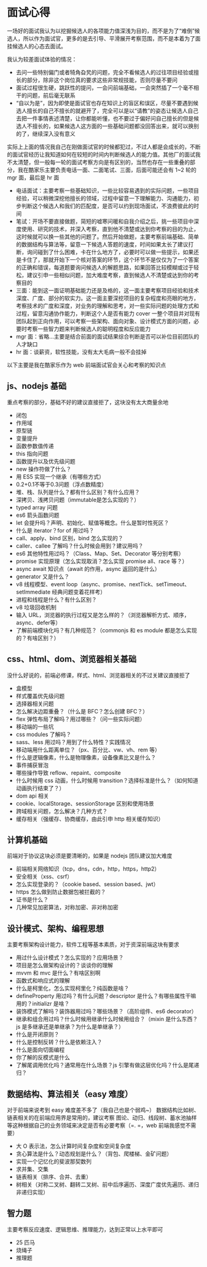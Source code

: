# 面试心得

一场好的面试我认为以挖掘候选人的各项能力值深浅为目的，而不是为了“难倒”候选人，所以作为面试官，更多的是去引导、平滑展开考察范围，而不是本着为了面挂候选人的心态去面试。

我认为较差面试体验的情况：
* 去问一些特别偏门或者犄角旮旯的问题，完全不看候选人的过往项目经验或擅长的部分，除非这个岗位真的要求这些非常规技能，否则尽量不要问
* 面试过程很生硬，跳跃性的提问，一会问前端基础，一会突然插了一个毫不相干的问题，前后毫无联系
* “自以为是”，因为即使是面试官也存在知识上的盲区和误区，尽量不要遇到候选人擅长的自己不擅长的就避开了，完全可以是以“请教”的姿态让候选人自己去把一件事情表述清楚，让你都能听懂，也不要过于偏好问自己擅长的但是候选人不擅长的，如果候选人这方面的一些基础问题都没回答出来，就可以换别的了，继续深入没有意义

实际上上面的情况我自己在刚做面试官的时候都犯过，不过人都是会成长的，不断的面试官经历让我知道如何在较短的时间内判断候选人的能力值。其他厂的面试我不太清楚，但一般每一轮的面试考察方向是有区别的，当然也存在一些重叠的部分，我在酷家乐主要负责电话一面、二面笔试、三面，后面可能还会有 1~2 轮的 mgr 面，最后是 hr 面

* 电话面试：主要考察一些基础知识，一些比较容易遇到的实际问题，一些项目经验，可以稍微深挖他擅长的领域，过程中留意一下理解能力、沟通能力，初步判断这个候选人和我们的匹配度，是否可以约到现场面试，不浪费彼此的时间
* 笔试：开场不要直接做题，简短的嘘寒问暖和自我介绍之后，挑一些项目中深度使用、研究的技术，并深入考察，直到他不清楚或达到你考察的目的为止，这时候就可以换一些其他的问题了。然后开始做题，主要考察前端基础、简单的数据结构与算法等，留意一下候选人答题的速度，时间如果太长了建议打断，询问碰到了什么困难，卡在什么地方了，必要时可以做一些提示，如果还是卡住了，那就开始下一个核对答案的环节，这个环节不是仅仅为了一个答案的正确和错误，每道题要询问候选人的解题思路，如果回答比较模糊或过于轻松，建议引申一些相似问题，加大难度考察，直到候选人不清楚或达到你的考察目的
* 三面：能到这一面证明基础能力还是及格的，这一面主要考察项目经验和技术深度、广度、部分的软实力。这一面主要深挖项目的复杂程度和亮眼的地方，考察技术的广度和深度，对业务的理解和思考，对一些实际问题的处理方式和过程，留意沟通协作能力，判断这个人是否有能力 cover 一整个项目并对现有团队起到正向作用，可以考察一些架构、面向对象、设计模式方面的问题，必要时考察一些智力题来判断候选人的聪明程度和反应能力
* mgr 面：省略...主要是结合前面的面试结果综合判断是否可以补位目前团队的人才缺口
* hr 面：谈薪资，软性技能，没有太大毛病一般不会挂掉

以下主要是我在酷家乐作为 web 前端面试官会关心和考察的知识点

## js、nodejs 基础

重点考察的部分，基础不好的建议直接拒了，这块没有太大商量余地

* 闭包
* 作用域
* 原型链
* 变量提升
* 函数参数值传递
* this 指向问题
* 函数提升以及优先级问题
* new 操作符做了什么？
* 用 ES5 实现一个继承（有哪些方式）
* 0.2+0.1不等于0.3问题（浮点数精度）
* 堆、栈、队列是什么？都有什么区别？有什么应用？
* 深拷贝、浅拷贝问题（immutable是怎么实现的？）
* typed array 问题
* es6 箭头函数问题
* let 会提升吗？声明、初始化、赋值等概念。什么是暂时性死区？
* 什么是 iterator？for of 用过吗？
* call、apply、bind 区别，bind 怎么实现的？
* caller、callee 了解吗？什么时候会用到？建议用吗？
* es6 其他特性用过吗？（Class、Map、Set、Decorator 等分别考察）
* promise 实现原理（怎么实现取消？怎么实现 promise all、race 等？）
* async await 知识点（await 的作用，async 返回的是什么）
* generator 又是什么？
* v8 线程模型、event loop（async、promise、nextTick、setTimeout、setImmediate 经典问题变着花样考）
* 进程和线程是什么？有什么区别？
* v8 垃圾回收机制
* 输入 URL，浏览器的执行过程又是怎么样的？（浏览器解析方式、顺序，async、defer等）
* 了解前端模块化吗？有几种规范？（commonjs 和 es module 都是怎么实现的？有啥区别？）

## css、html、dom、浏览器相关基础

没什么好说的，前端必修课，样式、html、浏览器相关的不过关建议直接拒了

* 盒模型
* 样式覆盖优先级问题
* 选择器相关问题
* 怎么解决边距重叠？（什么是 BFC？怎么创建 BFC？）
* flex 弹性布局了解吗？用过哪些？（问一些实际问题）
* 移动端的一些坑
* css modules 了解吗？
* sass、less 用过吗？用到了什么特性？实践情况
* 移动端用什么距离单位？（px、百分比、vw、vh、rem 等）
* 什么是逻辑像素，什么是物理像素，设备像素比又是什么？
* 事件捕获冒泡
* 哪些操作导致 reflow、repaint、composite
* 什么时候用 css 动画，什么时候用 transition？选择标准是什么？（如何知道动画执行结束了？）
* dom api 相关
* cookie、localStorage、sessionStorage 区别和使用场景
* 跨域相关问题，怎么解决？几种方式？
* 缓存相关（强缓存、协商缓存，由此引申 http 相关缓存知识）

## 计算机基础

前端对于协议这块必须是要清晰的，如果是 nodejs 团队建议加大难度

* 前端相关网络知识（tcp，dns，cdn，http，https，http2）
* 安全相关（xss、csrf）
* 怎么实现登录的？（cookie based、session based、jwt）
* https 怎么做到防止数据包被拦截的？
* 证书是什么？
* 几种常见加密算法，对称加密、非对称加密

## 设计模式、架构、编程思想

主要考察架构设计能力，软件工程等基本素质，对于资深前端这块有要求

* 用过什么设计模式？怎么实现的？应用场景？
* 项目是怎么做架构设计的？谈谈你的理解
* mvvm 和 mvc 是什么？有啥区别啊
* 函数式和响应式的理解
* 什么是柯里化，怎么实现柯里化？纯函数是啥？
* defineProperty 用过吗？有什么问题？descriptor 是什么？有哪些属性干嘛用的？initializr 是啥？
* 装饰模式了解吗？装饰器用过吗？哪些场景？（高阶组件、es6 decorator）
* 继承和组合用过吗？什么时候用继承什么时候用组合？（mixin 是什么东西？js 是多继承还是单继承？为什么是单继承？）
* 什么是开闭原则？
* 什么是控制反转？什么是依赖注入？
* 什么是面向切面编程
* 你了解的反模式是什么
* 了解尾调用优化吗？通常用在什么场景？js 引擎有做这层优化吗？什么是尾递归？

## 数据结构、算法相关（easy 难度）

对于前端来说考到 easy 难度差不多了（我自己也是个弱鸡~）
数据结构比如树、链表相关的在前端应用界是常用的，建议考察
图论、动归、线段树、蓄水池抽样等这种根据自己的业务领域来决定是否有必要考察（=. =，web 前端我感觉不需要）

* 大 O 表示法，怎么计算时间复杂度和空间复杂度
* 贪心算法是什么？动态规划是什么？（背包、爬楼梯、金矿问题）
* 实现一个记忆化的斐波那契数列
* 求并集、交集
* 链表相关（排序、合并、去重）
* 树相关（对称二叉树、翻转二叉树、前中后序遍历、深度广度优先遍历、递归非递归实现）

## 智力题

主要考察反应速度、逻辑思维、推理能力，达到正常以上水平即可

* 25 匹马
* 烧绳子
* 推理题











